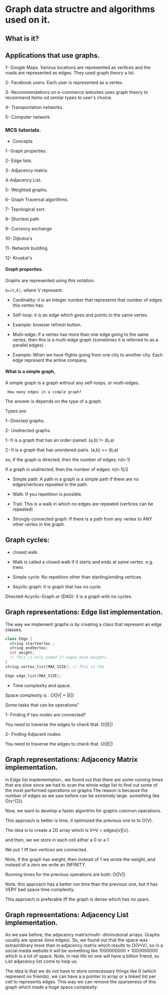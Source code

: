 # Graph data structre and algorithms used on it.

## What is it?

## Applications that use graphs.


1- Google Maps. Various locations are represented as vertices and the roads are represented as edges. They used graph theory a lot.

2- Facebook users. Each user is represented as a vertex.


3- Recommendations on e-commerce websites uses graph theory to recommend items od similar types to user's choice.

4- Transportation networks.

5- Computer network.

###  MCS tutorials.

- Concepts

1- Graph properties.

2- Edge lists.

3- Adjacency matrix.

4-Adjacency List.

5- Weighted graphs.

6- Graph Traversal algorithms.

7- Topological sort.

8- Shortest path

9- Currency exchange

10- Dijkstra's

11- Network building.

12- Kruskal's



#### Graph properites.


Graphs are represented using this notation.

<code>G=(V,E)</code>, where V represent.

- Cardinality: it is an integer number that represents that number of edges this vertex has.

- Self-loop: it is an edge which goes and points to the same vertex.

* Example: browser refresh button.

- Multi-edge: If a vertex has more than one edge going to the same vertex, then this is a multi-edge graph (sometimes it is referred to as a parallel edges) .

* Example: When we have flights going from one city to another city. Each edge represent the airline company.



#### What is a simple graph,

A simple graph is a graph without any self-loops, or multi-edges.

<code> How many edges in a simple graph? </code>


The answer is depends on the type of a graph.

Types are:

1- Directed graphs.

2- Undirected graphs.



1- It is a graph that has an order-paired: (a,b) != (b,a)


2- It is a graph that has unordered-pairs. (a,b) == (b,a)


so, if the graph is directed, then the number of edges: n(n-1)


If a graph is undirected, then the number of edges: n(n-1)/2



- Simple path: A path in a graph is a simple path if there are no edges/vertices repeated in the path.


- Walk: If you repetition is possible.


- Trail: This is  a walk in which no edges are repeated (vertices can be repeated)



- Strongly connected graph: If there is a path from any vertex to ANY other vertex in the graph.  


## Graph cycles:

*  closed walk.

- Walk is called a closed walk if it starts and ends at same vertex. e.g. trees

- Simple cycle: No repetition other than starting/ending vertices.  

- Asyclic graph: It is  graph that has no cycle.


Directed-Acyclic-Graph or (DAG): it is a graph with no cycles.


## Graph representations: Edge list implementation.


The way we implement graphs is by creating a class that represent an edge classes.


```cpp
class Edge {
  string startVertex ;
  string endVertex;
  int weight;
  // This is only added if edges have weights.
}
string vertex_list[MAX_SIZE]; // This is the

Edge edge_list[MAX_SIZE];
```


- Time complexity and space.


Space complexity is : O(|V| + |E|)

Some tasks that can be operations"


1- Finding if two nodes are connected?

You need to traverse the edges to check that. O(|E|)


2- Finding Adjacent nodes:


You need to traverse the edges to check that. O(|E|)


## Graph representations: Adjacency Matrix implementation.

in Edge list implementation., we found out that there are some running times that are slow since we had to scan the whole edge list to find out some of the most performed operations on graphs.The reason is because the number of edges as we saw before can be extremely large.
something like O(v^(2)).

Now, we want to develop a faster algorithm for graphs common operations.

This approach is better is time, it optimized the previous one to to O(V).


The idea is to create a 2D array which is V*V = edges[v][v].

and then, we we store in each cell either  a 0 or a 1.

We put 1 iff two vertices are connected.


Note, if the graph has weight, then instead of 1 we wrote the weight, and instead of a zero we write an INFINITY.

Running times for the previous operations are both: O(|V|).

Note, this approach has a better run time than the previous one, but it has VERY bad space time complexity.


This approach is preferable iff the graph is dense which has no spars.


## Graph representations: Adjacency List implementation.


As we saw before, the adjacency matrix/multi- diminutional arrays. Graphs usually are sparse (less edges). So, we found out that the space was extraordinary more than in adjacency matrix which results to O(V*V), so in a social media website it will be something like 1000000000 * 1000000000 which is a lot of space.
Note, in real life no one will have a billion friend, so List adjacency list come to help us.


The idea is that we do not have to store unnecessary things like 0 (which represent no friends), we can have a a pointer to array or a linked list per cell to represents edges.   This way we can remove the sparseness of this graph which made a huge space complexity.


 
